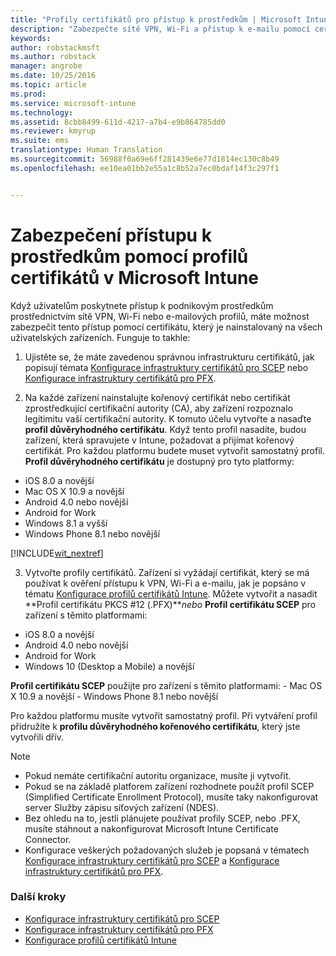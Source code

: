 ```yaml
---
title: "Profily certifikátů pro přístup k prostředkům | Microsoft Intune"
description: "Zabezpečte sítě VPN, Wi-Fi a přístup k e-mailu pomocí certifikátu nainstalovaného na každé zařízení uživatele."
keywords: 
author: robstackmsft
ms.author: robstack
manager: angrobe
ms.date: 10/25/2016
ms.topic: article
ms.prod: 
ms.service: microsoft-intune
ms.technology: 
ms.assetid: 8cbb8499-611d-4217-a7b4-e9b864785dd0
ms.reviewer: kmyrup
ms.suite: ems
translationtype: Human Translation
ms.sourcegitcommit: 56988f0a69e6ff281439e6e77d1814ec130c8b49
ms.openlocfilehash: ee10ea01bb2e55a1c8b52a7ec0bdaf14f3c297f1


---
```


# <a name="secure-resource-access-with-certificate-profiles-in-microsoft-intune"></a>Zabezpečení přístupu k prostředkům pomocí profilů certifikátů v Microsoft Intune
Když uživatelům poskytnete přístup k podnikovým prostředkům prostřednictvím sítě VPN, Wi-Fi nebo e-mailových profilů, máte možnost zabezpečit tento přístup pomocí certifikátu, který je nainstalovaný na všech uživatelských zařízeních. Funguje to takhle:

1. Ujistěte se, že máte zavedenou správnou infrastrukturu certifikátů, jak popisují témata [Konfigurace infrastruktury certifikátů pro SCEP](configure-certificate-infrastructure-for-scep.md) nebo [Konfigurace infrastruktury certifikátů pro PFX](configure-certificate-infrastructure-for-pfx.md).

2. Na každé zařízení nainstalujte kořenový certifikát nebo certifikát zprostředkující certifikační autority (CA), aby zařízení rozpoznalo legitimitu vaší certifikační autority. K tomuto účelu vytvořte a nasaďte **profil důvěryhodného certifikátu**. Když tento profil nasadíte, budou zařízení, která spravujete v Intune, požadovat a přijímat kořenový certifikát. Pro každou platformu budete muset vytvořit samostatný profil. **Profil důvěryhodného certifikátu** je dostupný pro tyto platformy:
 -  iOS 8.0 a novější
 -  Mac OS X 10.9 a novější
 -  Android 4.0 nebo novější
 -  Android for Work
 -  Windows 8.1 a vyšší
 -  Windows Phone 8.1 nebo novější

[!INCLUDE[wit_nextref](../includes/afw_rollout_disclaimer.md)]

3. Vytvořte profily certifikátů. Zařízení si vyžádají certifikát, který se má používat k ověření přístupu k VPN, Wi-Fi a e-mailu, jak je popsáno v tématu [Konfigurace profilů certifikátů Intune](configure-intune-certificate-profiles.md). Můžete vytvořit a nasadit **Profil certifikátu PKCS #12 (.PFX)***nebo* **Profil certifikátu SCEP** pro zařízení s těmito platformami:

  -  iOS 8.0 a novější
  -  Android 4.0 nebo novější
  -  Android for Work
  -  Windows 10 (Desktop a Mobile) a novější

  **Profil certifikátu SCEP** použijte pro zařízení s těmito platformami:
    -   Mac OS X 10.9 a novější
    -   Windows Phone 8.1 nebo novější

Pro každou platformu musíte vytvořit samostatný profil. Při vytváření profil přidružíte k **profilu důvěryhodného kořenového certifikátu**, který jste vytvořili dřív.

> [!NOTE]           
> - Pokud nemáte certifikační autoritu organizace, musíte ji vytvořit.
>- Pokud se na základě platforem zařízení rozhodnete použít profil SCEP (Simplified Certificate Enrollment Protocol), musíte taky nakonfigurovat server Služby zápisu síťových zařízení (NDES).
>-  Bez ohledu na to, jestli plánujete používat profily SCEP, nebo .PFX, musíte stáhnout a nakonfigurovat Microsoft Intune Certificate Connector.
>-  Konfigurace veškerých požadovaných služeb je popsaná v tématech [Konfigurace infrastruktury certifikátů pro SCEP](configure-certificate-infrastructure-for-scep.md) a [Konfigurace infrastruktury certifikátů pro PFX](configure-certificate-infrastructure-for-pfx.md).

### <a name="next-steps"></a>Další kroky
- [Konfigurace infrastruktury certifikátů pro SCEP](configure-certificate-infrastructure-for-scep.md)
- [Konfigurace infrastruktury certifikátů pro PFX](configure-certificate-infrastructure-for-pfx.md)
- [Konfigurace profilů certifikátů Intune](configure-intune-certificate-profiles.md)



<!--HONumber=Nov16_HO1-->



